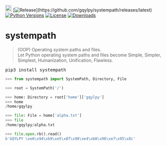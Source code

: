 [<img alt="LOGO" src="http://www.gqylpy.com/static/img/favicon.ico" height="21" width="21"/>](http://www.gqylpy.com)
[![Release](https://img.shields.io/github/release/gqylpy/systempath.svg?style=flat-square")](https://github.com/gqylpy/systempath/releases/latest)
[![Python Versions](https://img.shields.io/pypi/pyversions/systempath)](https://pypi.org/project/systempath)
[![License](https://img.shields.io/pypi/l/systempath)](https://github.com/gqylpy/systempath/blob/master/LICENSE)
[![Downloads](https://pepy.tech/badge/systempath)](https://pepy.tech/project/systempath)

# systempath

> (OOP) Operating system paths and files.  
> Let Python operating system paths and files become Simple, Simpler, Simplest, Humanization, Unification, Flawless.

<kbd>pip3 install systempath</kbd>

```python
>>> from systempath import SystemPath, Directory, File

>>> root = SystemPath('/')

>>> home: Directory = root['home']['gqylpy']
>>> home
/home/gqylpy

>>> file: File = home['alpha.txt']
>>> file
/home/gqylpy/alpha.txt

>>> file.open.rb().read()
b'GQYLPY \xe6\x94\xb9\xe5\x8f\x98\xe4\xb8\x96\xe7\x95\x8c'
```
